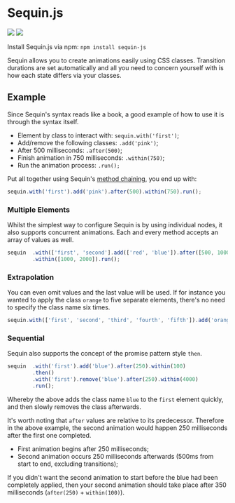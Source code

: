 Sequin.js
=====

<img src="https://cdn1.iconfinder.com/data/icons/toys/128/teddy_bear_toy_6.png" />

<img src="https://badge.fury.io/js/sequin-js.png" />

Install Sequin.js via npm: `npm install sequin-js`

Sequin allows you to create animations easily using CSS classes. Transition durations are set automatically and all you need to concern yourself with is how each state differs via your classes.

Example
------

Since Sequin's syntax reads like a book, a good example of how to use it is through the syntax itself.

 * Element by class to interact with: `sequin.with('first')`;
 * Add/remove the following classes: `.add('pink')`;
 * After 500 milliseconds: `.after(500)`;
 * Finish animation in 750 milliseconds: `.within(750)`;
 * Run the animation process: `.run();`

Put all together using Sequin's <a href="http://en.wikipedia.org/wiki/Method_chaining" target="_blank">method chaining</a>, you end up with:

```javascript
sequin.with('first').add('pink').after(500).within(750).run();
```

<h3>Multiple Elements</h3>

Whilst the simplest way to configure Sequin is by using individual nodes, it also supports concurrent animations. Each and every method accepts an array of values as well.

```javascript
sequin  .with(['first', 'second'].add(['red', 'blue']).after([500, 1000])
        .within([1000, 2000]).run();
```

<h3>Extrapolation</h3>

You can even omit values and the last value will be used. If for instance you wanted to apply the class `orange` to five separate elements, there's no need to specify the class name six times.

```javascript
sequin.with(['first', 'second', 'third', 'fourth', 'fifth']).add('orange');
```

<h3>Sequential</h3>

Sequin also supports the concept of the promise pattern style `then`.

```javascript
sequin  .with('first').add('blue').after(250).within(100)
        .then()
        .with('first').remove('blue').after(250).within(4000)
        .run();
```

Whereby the above adds the class name `blue` to the `first` element quickly, and then slowly removes the class afterwards.

It's worth noting that `after` values are relative to its predecessor. Therefore in the above example, the second animation would happen 250 milliseconds after the first one completed.

* First animation begins after 250 milliseconds;
* Second animation occurs 250 milliseconds afterwards (500ms from start to end, excluding transitions);

If you didn't want the second animation to start before the blue had been completely applied, then your second animation should take place after 350 milliseconds (`after(250)` + `within(100)`).